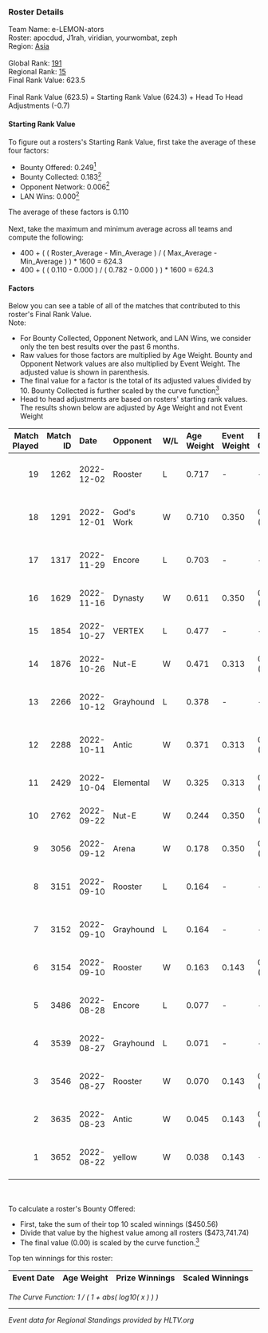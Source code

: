 ### Roster Details<br />
Team Name: e-LEMON-ators<br />
Roster: apocdud, J1rah, viridian, yourwombat, zeph<br />
Region: [Asia]( ../standings_asia.md)<br />
<br />
Global Rank: [191](../standings_global.md)<br />
Regional Rank: [15]( ../standings_asia.md)<br />
Final Rank Value:  623.5<br />
<br />
Final Rank Value (623.5) = Starting Rank Value (624.3) + Head To Head Adjustments (-0.7)<br />

#### Starting Rank Value<br />
To figure out a rosters's Starting Rank Value, first take the average of these four factors:<br />
- Bounty Offered: 0.249[<sup>1</sup>](#table2)
- Bounty Collected: 0.183[<sup>2</sup>](#table1)
- Opponent Network: 0.006[<sup>2</sup>](#table1)
- LAN Wins: 0.000[<sup>2</sup>](#table1)

The average of these factors is 0.110<br />
<br />
Next, take the maximum and minimum average across all teams and compute the following:<br />
- 400 + ( ( Roster_Average - Min_Average ) / ( Max_Average - Min_Average ) ) * 1600 = 624.3
- 400 + ( ( 0.110 - 0.000 ) / ( 0.782 - 0.000 ) ) * 1600 = 624.3


#### Factors<br />
Below you can see a table of all of the matches that contributed to this roster's Final Rank Value.<br />
Note:<br />

- For Bounty Collected, Opponent Network, and LAN Wins, we consider only the ten best results over the past 6 months.
- Raw values for those factors are multiplied by Age Weight. Bounty and Opponent Network values are also multiplied by Event Weight. The adjusted value is shown in parenthesis.
- The final value for a factor is the total of its adjusted values divided by 10. Bounty Collected is further scaled by the curve function[<sup>3</sup>](#curveFunction)
- Head to head adjustments are based on rosters' starting rank values. The results shown below are adjusted by Age Weight and not Event Weight
<span id="table1"></span><br />


| Match Played | Match ID | Date       | Opponent   | W/L | Age Weight | Event Weight | Bounty Collected | Opponent Network | LAN Wins  | H2H Adj. | Roster                                        |
| -: | -: | :- | :- | :- | :- | :- | :- | :- | :- | -: | :- |
|           19 |     1262 | 2022-12-02 | Rooster    | L   | 0.717      | -            | -                | -                | -         |    -9.53 | apocdud, J1rah, viridian, yourwombat, zeph    |
|           18 |     1291 | 2022-12-01 | God's Work | W   | 0.710      | 0.350        | 0.000 (0.000)    | 0.097 (0.024)    | 0 (0.000) |     7.09 | apocdud, J1rah, viridian, yourwombat, zeph    |
|           17 |     1317 | 2022-11-29 | Encore     | L   | 0.703      | -            | -                | -                | -         |   -10.19 | apocdud, J1rah, KETUBOR, viridian, yourwombat |
|           16 |     1629 | 2022-11-16 | Dynasty    | W   | 0.611      | 0.350        | 0.000 (0.000)    | 0.025 (0.005)    | 0 (0.000) |     4.23 | apocdud, gump, J1rah, viridian, yourwombat    |
|           15 |     1854 | 2022-10-27 | VERTEX     | L   | 0.477      | -            | -                | -                | -         |    -5.40 | ADDICT, BRACE, Forleks, malta, pz             |
|           14 |     1876 | 2022-10-26 | Nut-E      | W   | 0.471      | 0.313        | 0.001 (0.000)    | 0.062 (0.009)    | 0 (0.000) |     5.05 | cl0ver, mega2f, Mr Shark, supar, Velocity     |
|           13 |     2266 | 2022-10-12 | Grayhound  | L   | 0.378      | -            | -                | -                | -         |    -2.86 | apocdud, gump, HUGHMUNGUS, yourwombat, zeph   |
|           12 |     2288 | 2022-10-11 | Antic      | W   | 0.371      | 0.313        | 0.001 (0.000)    | 0.088 (0.010)    | 0 (0.000) |     5.48 | apocdud, gump, HUGHMUNGUS, yourwombat, zeph   |
|           11 |     2429 | 2022-10-04 | Elemental  | W   | 0.325      | 0.313        | 0.000 (0.000)    | 0.000 (0.000)    | 0 (0.000) |     2.16 | chief, isa1ah, Reapz, roryyytrc, tallaj       |
|           10 |     2762 | 2022-09-22 | Nut-E      | W   | 0.244      | 0.350        | 0.001 (0.000)    | 0.062 (0.005)    | 0 (0.000) |     2.79 | cl0ver, mega2f, Mr Shark, supar, Velocity     |
|            9 |     3056 | 2022-09-12 | Arena      | W   | 0.178      | 0.350        | 0.000 (0.000)    | 0.041 (0.003)    | 0 (0.000) |     1.25 | BaN4na, Forleks, Kiyo, neo, Terryyy           |
|            8 |     3151 | 2022-09-10 | Rooster    | L   | 0.164      | -            | -                | -                | -         |    -2.18 | apocdud, gump, HUGHMUNGUS, yourwombat, zeph   |
|            7 |     3152 | 2022-09-10 | Grayhound  | L   | 0.164      | -            | -                | -                | -         |    -1.25 | apocdud, gump, HUGHMUNGUS, yourwombat, zeph   |
|            6 |     3154 | 2022-09-10 | Rooster    | W   | 0.163      | 0.143        | 0.005 (0.000)    | 0.211 (0.005)    | 0 (0.000) |     3.00 | asap, chelleos, dangeR, TjP, viridian         |
|            5 |     3486 | 2022-08-28 | Encore     | L   | 0.077      | -            | -                | -                | -         |    -1.21 | apocdud, gump, HUGHMUNGUS, yourwombat, zeph   |
|            4 |     3539 | 2022-08-27 | Grayhound  | L   | 0.071      | -            | -                | -                | -         |    -0.54 | aliStair, INS, Liazz, Sico, Vexite            |
|            3 |     3546 | 2022-08-27 | Rooster    | W   | 0.070      | 0.143        | 0.000 (0.000)    | -                | 0 (0.000) |     0.49 | apocdud, gump, HUGHMUNGUS, yourwombat, zeph   |
|            2 |     3635 | 2022-08-23 | Antic      | W   | 0.045      | 0.143        | 0.001 (0.000)    | 0.088 (0.001)    | 0 (0.000) |     0.68 | damyo, Jinxx, N1ghtraid, rekonz, SkulL        |
|            1 |     3652 | 2022-08-22 | yellow     | W   | 0.038      | 0.143        | -                | 0.014 (0.000)    | -         |     0.26 | cheeseball, cookie, Fiend, sunshinez, yellow  |

<br />
<span id="table2"></span><br />
To calculate a roster's Bounty Offered:<br />

- First, take the sum of their top 10 scaled winnings ($450.56)
- Divide that value by the highest value among all rosters ($473,741.74)
- The final value (0.00) is scaled by the curve function.[<sup>3</sup>](#curveFunction)

Top ten winnings for this roster:<br />

| Event Date | Age Weight | Prize Winnings | Scaled Winnings |
| :- | -: | :- | :- |


<span id="curveFunction"></span>_The Curve Function: 1 / ( 1 + abs( log10( x ) ) )_<br />

---
_Event data for Regional Standings provided by HLTV.org_<br />
